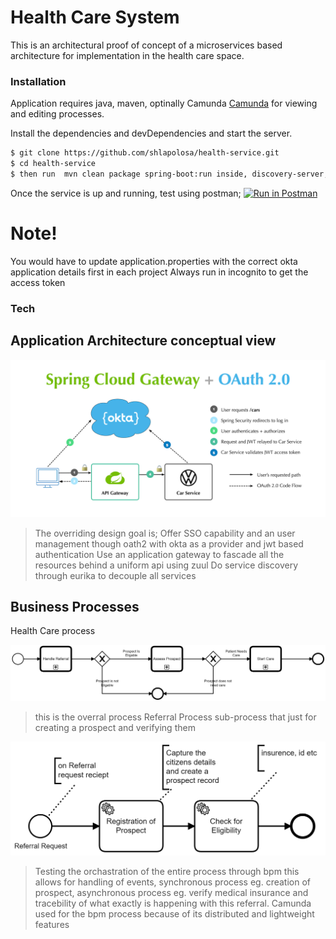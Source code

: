 # Health Care System
This is an architectural proof of concept of a microservices based architecture for implementation in the health care space.

### Installation

Application requires java, maven, optinally Camunda [Camunda](https://camunda.com/download/) for viewing and editing processes.

Install the dependencies and devDependencies and start the server.

```sh
$ git clone https://github.com/shlapolosa/health-service.git
$ cd health-service
$ then run  mvn clean package spring-boot:run inside, discovery-server, api-gateway, healh-care-service
```
Once the service is up and running, test using postman;
[![Run in Postman](https://run.pstmn.io/button.svg)](https://app.getpostman.com/run-collection/0f452db22527a235a9b5)

# Note!
You would have to update application.properties with the correct okta application details first in each project
Always run in incognito to get the access token

### Tech
## Application Architecture conceptual view

![Conceptual](spring-cloud-gateway-oauth2.png)

> The overriding design goal is;
> Offer SSO capability and an user management though oath2 with okta as a provider and jwt based authentication
> Use an application gateway to fascade all the resources behind a uniform api using zuul
> Do service discovery through eurika to decouple all services

## Business Processes
Health Care process

![overral process](healthCareProcess.png)




> this is the overral process
Referral Process
> sub-process that just for creating a prospect and verifying them




![referral](referral.png)




> Testing the orchastration of the entire process through bpm
> this allows for handling of events, synchronous process eg. creation of prospect, asynchronous process eg. verify medical insurance and tracebility of what exactly is happening with this referral.
> Camunda used for the bpm process because of its distributed and lightweight features





